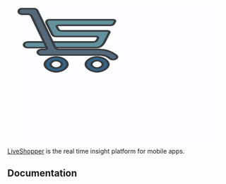<p align="center">
    <img width="460" height="300" alt="LiveShopper" src="https://raw.githubusercontent.com/liveshopper/liveshopper-sdk-ios/master/docs/images/logo-small.svg?v=1&sanitize=true">
</p>

[LiveShopper](https://liveshopper.com) is the real time insight platform for mobile apps.

## Documentation
